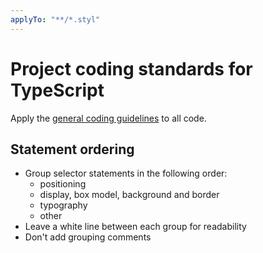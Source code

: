 ```yaml
---
applyTo: "**/*.styl"
---
```

# Project coding standards for TypeScript

Apply the [general coding guidelines](./.instructions.md) to all code.

## Statement ordering
- Group selector statements in the following order:
  - positioning
  - display, box model, background and border
  - typography
  - other
- Leave a white line between each group for readability
- Don't add grouping comments